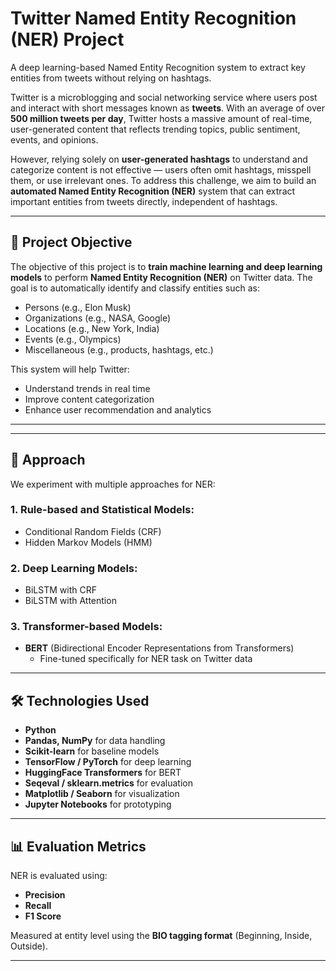 # Twitter Named Entity Recognition (NER) Project
 A deep learning-based Named Entity Recognition system to extract key entities from tweets without relying on hashtags.
 
Twitter is a microblogging and social networking service where users post and interact with short messages known as **tweets**. With an average of over **500 million tweets per day**, Twitter hosts a massive amount of real-time, user-generated content that reflects trending topics, public sentiment, events, and opinions.

However, relying solely on **user-generated hashtags** to understand and categorize content is not effective — users often omit hashtags, misspell them, or use irrelevant ones. To address this challenge, we aim to build an **automated Named Entity Recognition (NER)** system that can extract important entities from tweets directly, independent of hashtags.

---

## 🚀 Project Objective

The objective of this project is to **train machine learning and deep learning models** to perform **Named Entity Recognition (NER)** on Twitter data. The goal is to automatically identify and classify entities such as:

- Persons (e.g., Elon Musk)
- Organizations (e.g., NASA, Google)
- Locations (e.g., New York, India)
- Events (e.g., Olympics)
- Miscellaneous (e.g., products, hashtags, etc.)

This system will help Twitter:
- Understand trends in real time
- Improve content categorization
- Enhance user recommendation and analytics

---


---

## 🧠 Approach

We experiment with multiple approaches for NER:

### 1. Rule-based and Statistical Models:
- Conditional Random Fields (CRF)
- Hidden Markov Models (HMM)

### 2. Deep Learning Models:
- BiLSTM with CRF
- BiLSTM with Attention

### 3. Transformer-based Models:
- **BERT** (Bidirectional Encoder Representations from Transformers)
  - Fine-tuned specifically for NER task on Twitter data

---

## 🛠️ Technologies Used

- **Python**
- **Pandas, NumPy** for data handling
- **Scikit-learn** for baseline models
- **TensorFlow / PyTorch** for deep learning
- **HuggingFace Transformers** for BERT
- **Seqeval / sklearn.metrics** for evaluation
- **Matplotlib / Seaborn** for visualization
- **Jupyter Notebooks** for prototyping

---

## 📊 Evaluation Metrics

NER is evaluated using:

- **Precision**
- **Recall**
- **F1 Score**

Measured at entity level using the **BIO tagging format** (Beginning, Inside, Outside).

---




